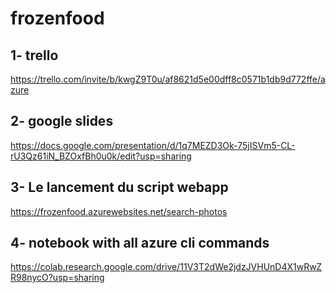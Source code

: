 # frozenfood



## 1- trello
https://trello.com/invite/b/kwgZ9T0u/af8621d5e00dff8c0571b1db9d772ffe/azure

## 2- google slides
https://docs.google.com/presentation/d/1q7MEZD3Ok-75jISVm5-CL-rU3Qz61iN_BZOxfBh0u0k/edit?usp=sharing

## 3- Le lancement du script webapp

https://frozenfood.azurewebsites.net/search-photos

## 4- notebook with all azure cli commands
https://colab.research.google.com/drive/11V3T2dWe2jdzJVHUnD4X1wRwZR98nycO?usp=sharing


